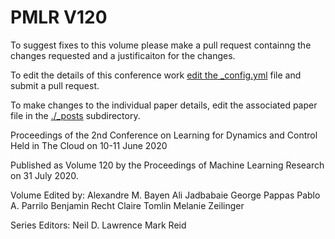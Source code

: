 # PMLR V120

To suggest fixes to this volume please make a pull request containng the changes requested and a justificaiton for the changes.

To edit the details of this conference work [edit the _config.yml](./edit/gh-pages/_config.yml) file and submit a pull request.

To make changes to the individual paper details, edit the associated paper file in the [./_posts](./_posts) subdirectory.

Proceedings of the 2nd Conference on Learning for Dynamics and Control
  Held in The Cloud on 10-11 June 2020

Published as Volume 120 by the Proceedings of Machine Learning Research on 31 July 2020.

Volume Edited by:
  Alexandre M. Bayen
  Ali Jadbabaie
  George Pappas
  Pablo A. Parrilo
  Benjamin Recht
  Claire Tomlin
  Melanie Zeilinger

Series Editors:
  Neil D. Lawrence
  Mark Reid
